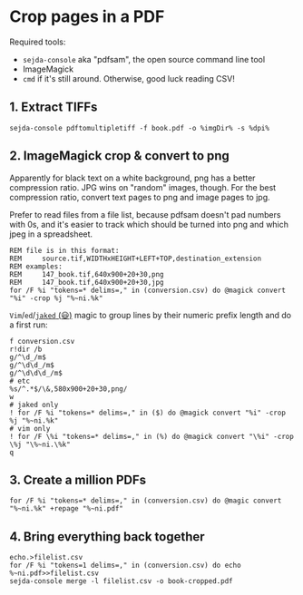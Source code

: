 Crop pages in a PDF
===================

Required tools:

* `sejda-console` aka "pdfsam", the open source command line tool
* ImageMagick
* `cmd` if it's still around. Otherwise, good luck reading CSV!

## 1. Extract TIFFs

```winbatch
sejda-console pdftomultipletiff -f book.pdf -o %imgDir% -s %dpi%
```

## 2. ImageMagick crop & convert to png

Apparently for black text on a white background, png has a better compression ratio. JPG wins on "random" images, though. For the best compression ratio, convert text pages to png and image pages to jpg.

Prefer to read files from a file list, because pdfsam doesn't pad numbers with 0s, and it's easier to track which should be turned into png and which jpeg in a spreadsheet.

```winbatch
REM file is in this format: 
REM     source.tif,WIDTHxHEIGHT+LEFT+TOP,destination_extension
REM examples:
REM     147_book.tif,640x900+20+30,png
REM     147_book.tif,640x900+20+30,jpg
for /F %i "tokens=* delims=," in (conversion.csv) do @magick convert "%i" -crop %j "%~ni.%k"
```

`Vim`/`ed`/[`jaked` (😃)](https://github.com/alzwded/JakED) magic to group lines by their numeric prefix length and do a first run:

```ed
f conversion.csv
r!dir /b
g/^\d_/m$
g/^\d\d_/m$
g/^\d\d\d_/m$
# etc
%s/^.*$/\&,580x900+20+30,png/
w
# jaked only
! for /F %i "tokens=* delims=," in ($) do @magick convert "%i" -crop %j "%~ni.%k"
# vim only
! for /F \%i "tokens=* delims=," in (%) do @magick convert "\%i" -crop \%j "\%~ni.\%k"
q
```

## 3. Create a million PDFs

```winbatch
for /F %i "tokens=* delims=," in (conversion.csv) do @magic convert "%~ni.%k" +repage "%~ni.pdf"
```

## 4. Bring everything back together

```winbatch
echo.>filelist.csv
for /F %i "tokens=1 delims=," in (conversion.csv) do echo %~ni.pdf>>filelist.csv
sejda-console merge -l filelist.csv -o book-cropped.pdf
```
